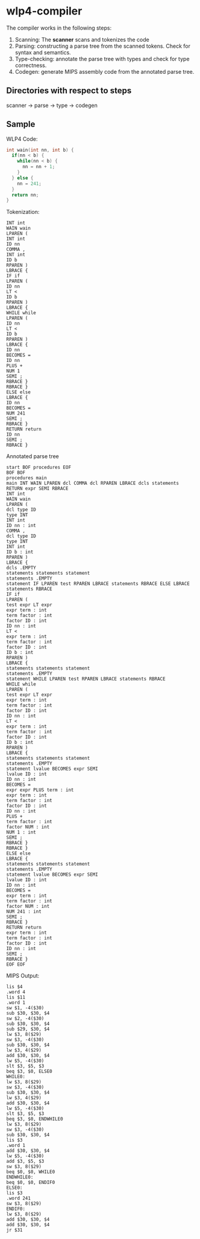 # wlp4-compiler

The compiler works in the following steps:

1. Scanning: The **scanner** scans and tokenizes the code
2. Parsing: constructing a parse tree from the scanned tokens. Check for syntax and semantics.
3. Type-checking: annotate the parse tree with types and check for type correctness.
4. Codegen: generate MIPS assembly code from the annotated parse tree.

## Directories with respect to steps

scanner -> parse -> type -> codegen

## Sample

WLP4 Code:

```C
int wain(int nn, int b) {
  if(nn < b) {
    while(nn < b) {
      nn = nn + 1;
    }
  } else {
    nn = 241;
  }
  return nn;
}
```

Tokenization:

```
INT int
WAIN wain
LPAREN (
INT int
ID nn
COMMA ,
INT int
ID b
RPAREN )
LBRACE {
IF if
LPAREN (
ID nn
LT <
ID b
RPAREN )
LBRACE {
WHILE while
LPAREN (
ID nn
LT <
ID b
RPAREN )
LBRACE {
ID nn
BECOMES =
ID nn
PLUS +
NUM 1
SEMI ;
RBRACE }
RBRACE }
ELSE else
LBRACE {
ID nn
BECOMES =
NUM 241
SEMI ;
RBRACE }
RETURN return
ID nn
SEMI ;
RBRACE }

```

Annotated parse tree

```
start BOF procedures EOF
BOF BOF
procedures main
main INT WAIN LPAREN dcl COMMA dcl RPAREN LBRACE dcls statements RETURN expr SEMI RBRACE
INT int
WAIN wain
LPAREN (
dcl type ID
type INT
INT int
ID nn : int
COMMA ,
dcl type ID
type INT
INT int
ID b : int
RPAREN )
LBRACE {
dcls .EMPTY
statements statements statement
statements .EMPTY
statement IF LPAREN test RPAREN LBRACE statements RBRACE ELSE LBRACE statements RBRACE
IF if
LPAREN (
test expr LT expr
expr term : int
term factor : int
factor ID : int
ID nn : int
LT <
expr term : int
term factor : int
factor ID : int
ID b : int
RPAREN )
LBRACE {
statements statements statement
statements .EMPTY
statement WHILE LPAREN test RPAREN LBRACE statements RBRACE
WHILE while
LPAREN (
test expr LT expr
expr term : int
term factor : int
factor ID : int
ID nn : int
LT <
expr term : int
term factor : int
factor ID : int
ID b : int
RPAREN )
LBRACE {
statements statements statement
statements .EMPTY
statement lvalue BECOMES expr SEMI
lvalue ID : int
ID nn : int
BECOMES =
expr expr PLUS term : int
expr term : int
term factor : int
factor ID : int
ID nn : int
PLUS +
term factor : int
factor NUM : int
NUM 1 : int
SEMI ;
RBRACE }
RBRACE }
ELSE else
LBRACE {
statements statements statement
statements .EMPTY
statement lvalue BECOMES expr SEMI
lvalue ID : int
ID nn : int
BECOMES =
expr term : int
term factor : int
factor NUM : int
NUM 241 : int
SEMI ;
RBRACE }
RETURN return
expr term : int
term factor : int
factor ID : int
ID nn : int
SEMI ;
RBRACE }
EOF EOF

```

MIPS Output:

```
lis $4
.word 4
lis $11
.word 1
sw $1, -4($30)
sub $30, $30, $4
sw $2, -4($30)
sub $30, $30, $4
sub $29, $30, $4
lw $3, 8($29)
sw $3, -4($30)
sub $30, $30, $4
lw $3, 4($29)
add $30, $30, $4
lw $5, -4($30)
slt $3, $5, $3
beq $3, $0, ELSE0
WHILE0:
lw $3, 8($29)
sw $3, -4($30)
sub $30, $30, $4
lw $3, 4($29)
add $30, $30, $4
lw $5, -4($30)
slt $3, $5, $3
beq $3, $0, ENDWHILE0
lw $3, 8($29)
sw $3, -4($30)
sub $30, $30, $4
lis $3
.word 1
add $30, $30, $4
lw $5, -4($30)
add $3, $5, $3
sw $3, 8($29)
beq $0, $0, WHILE0
ENDWHILE0:
beq $0, $0, ENDIF0
ELSE0:
lis $3
.word 241
sw $3, 8($29)
ENDIF0:
lw $3, 8($29)
add $30, $30, $4
add $30, $30, $4
jr $31
```
